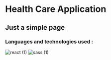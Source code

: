 # Health Care Application

## Just a simple page


### Languages and technologies used : 
![react (1)](https://user-images.githubusercontent.com/112705866/212051366-cd2c1705-0062-464e-88a0-d962b2df31d7.png) 
![sass (1)](https://user-images.githubusercontent.com/112705866/212051497-8fc9d84e-baa8-4812-92f5-704d9a2c3751.png)
